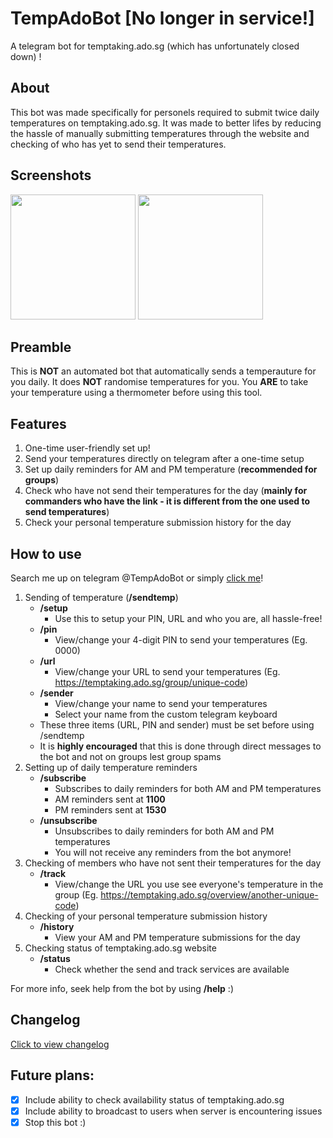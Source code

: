 # TempAdoBot [No longer in service!]

A telegram bot for temptaking.ado.sg (which has unfortunately closed down) !

## About

This bot was made specifically for personels required to submit twice daily temperatures on temptaking.ado.sg. It was made to better lifes by reducing the hassle of manually submitting temperatures through the website and checking of who has yet to send their temperatures.

## Screenshots

<img src = "/screenshot1.jpg" width="200"> <img src = "/screenshot2.jpg" width="200">

## Preamble

This is **NOT** an automated bot that automatically sends a temperauture for you daily. It does **NOT** randomise temperatures for you. You **ARE** to take your temperature using a thermometer before using this tool.

## Features

1. One-time user-friendly set up!
2. Send your temperatures directly on telegram after a one-time setup
3. Set up daily reminders for AM and PM temperature (**recommended for groups**)
4. Check who have not send their temperatures for the day (**mainly for commanders who have the link - it is different from the one used to send temperatures**)
5. Check your personal temperature submission history for the day

## How to use

Search me up on telegram @TempAdoBot or simply [click me](http://t.me/TempAdoBot "Click to start using TempAdoBot")!

1. Sending of temperature (**__/sendtemp__**)
   - **__/setup__**
     - Use this to setup your PIN, URL and who you are, all hassle-free!
   - **__/pin__**
     - View/change your 4-digit PIN to send your temperatures (Eg. 0000)
   - **__/url__**
     - View/change your URL to send your temperatures (Eg. https://temptaking.ado.sg/group/unique-code)
   - **__/sender__**
     - View/change your name to send your temperatures
     - Select your name from the custom telegram keyboard
   - These three items (URL, PIN and sender) must be set before using /sendtemp
   - It is **highly encouraged** that this is done through direct messages to the bot and not on groups lest group spams
2. Setting up of daily temperature reminders
   - **__/subscribe__**
     - Subscribes to daily reminders for both AM and PM temperatures
     - AM reminders sent at **__1100__**
     - PM reminders sent at **__1530__**
   - **__/unsubscribe__**
     - Unsubscribes to daily reminders for both AM and PM temperatures
     - You will not receive any reminders from the bot anymore!
3. Checking of members who have not sent their temperatures for the day
   - **__/track__**
     - View/change the URL you use see everyone's temperature in the group (Eg. https://temptaking.ado.sg/overview/another-unique-code)
4. Checking of your personal temperature submission history
   - **__/history__**
     - View your AM and PM temperature submissions for the day
5. Checking status of temptaking.ado.sg website
   - **__/status__**
      - Check whether the send and track services are available

For more info, seek help from the bot by using **__/help__** :)

## Changelog

[Click to view changelog](/CHANGELOG.md)

## Future plans:

- [x] Include ability to check availability status of temptaking.ado.sg
- [x] Include ability to broadcast to users when server is encountering issues
- [x] Stop this bot :)